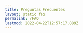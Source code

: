 ```yaml
---
title: Preguntas Frecuentes
layout: static_faq
permalink: /FAQ
lastmod: 2022-04-22T12:57:17.889Z
---
```

